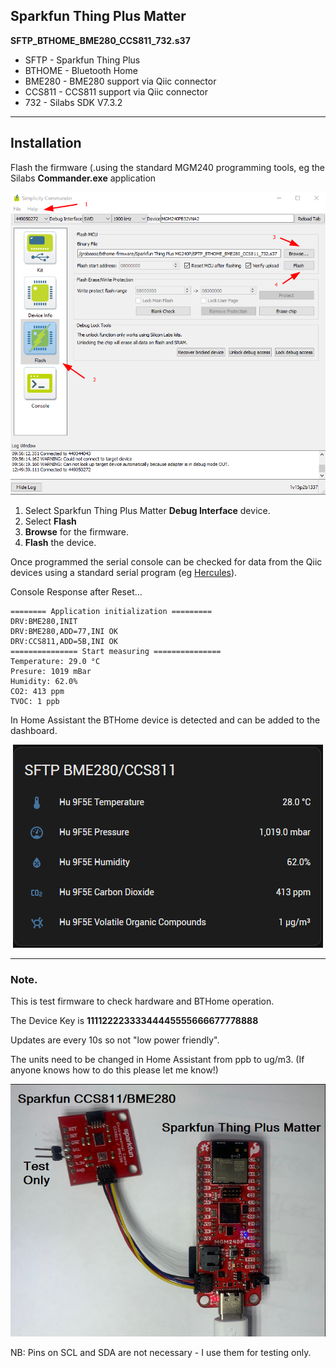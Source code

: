 ## Sparkfun Thing Plus Matter

**SFTP_BTHOME_BME280_CCS811_732.s37**

* SFTP - Sparkfun Thing Plus
* BTHOME - Bluetooth Home
* BME280 - BME280 support via Qiic connector
* CCS811 - CCS811 support via Qiic connector
* 732 - Silabs SDK V7.3.2

---

## Installation

Flash the firmware (.using the standard MGM240 programming tools, eg the Silabs **Commander.exe** application

![Flashing](Images/Flashing.png)

1. Select Sparkfun Thing Plus Matter **Debug Interface** device.
2. Select **Flash**
3. **Browse** for the firmware.
4. **Flash** the device.

Once programmed the serial console can be checked for data from the Qiic devices using a standard serial program (eg [Hercules](https://www.hw-group.com/software/hercules-setup-utility)).

Console Response after Reset...
```
======== Application initialization =========
DRV:BME280,INIT
DRV:BME280,ADD=77,INI OK
DRV:CCS811,ADD=5B,INI OK
=============== Start measuring ===============
Temperature: 29.0 °C
Presure: 1019 mBar
Humidity: 62.0%
CO2: 413 ppm
TVOC: 1 ppb

```

In Home Assistant the BTHome device is detected and can be added to the dashboard.

<div style="text-align: center;">

![HA Dashboard](Images/HA-BTHome-TmpHum.png)

</div>

---

### Note.

This is test firmware to check hardware and BTHome operation.

The Device Key is **11112222333344445555666677778888**

Updates are every 10s so not "low power friendly".

The units need to be changed in Home Assistant from ppb to ug/m3.
(If anyone knows how to do this please let me know!)

![SFTP Setup](Images/SFTP_BME.png)

NB: Pins on SCL and SDA are not necessary - I use them for testing only.
